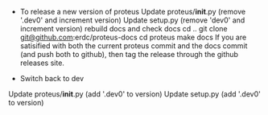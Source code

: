 - To release a new version of proteus
Update proteus/__init__.py (remove '.dev0' and increment version)
Update setup.py (remove 'dev0' and increment version)
rebuild docs and check docs
  cd .. 
  git clone git@github.com:erdc/proteus-docs
  cd proteus
  make docs
If you are  satisified with both the current proteus commit and the docs commit (and push both to github), then tag the release through the github releases site.

- Switch back to dev

Update proteus/__init__.py (add '.dev0' to version)
Update setup.py (add '.dev0' to version)
